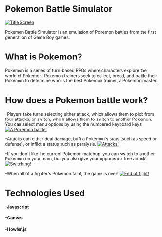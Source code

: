 # Pokemon Battle Simulator

[![Title Screen](https://i.imgur.com/gEtH7OS.png?1)](https://stephjackson.github.io/project-pokemon-battle-simulator/)

Pokemon Battle Simulator is an emulation of Pokemon battles from the first generation of Game Boy games.

# What is Pokemon?
Pokemon is a series of turn-based RPGs where characters explore the world of Pokemon. Pokemon trainers seek to collect, breed, and battle their Pokemon to determine who is the best Pokemon trainer, a Pokemon master.

# How does a Pokemon battle work?
-Players take turns selecting either attack, which allows them to pick from four attacks, or switch, which allows them to switch to another Pokemon. You can select menu options by using the numbered keyboard keys.
[![A Pokemon battle!](https://i.imgur.com/uvUI2nt.png?1)](https://stephjackson.github.io/project-pokemon-battle-simulator/)

-Attacks can either deal damage, buff a Pokemon's stats (such as speed or defense), or inflict a status such as paralysis.
[![Attacks!](https://i.imgur.com/ypfu4s2.png?1)](https://stephjackson.github.io/project-pokemon-battle-simulator/)

-If you don't like the current Pokemon matchup, you can switch to another Pokemon on your team, but you also give your opponent a free attack!
[![Switching!](https://i.imgur.com/ur90skQ.png?1)](https://stephjackson.github.io/project-pokemon-battle-simulator/)

-When all of a fighter's Pokemon faint, the game is over! 
[![End of fight!](https://i.imgur.com/GMzGplM.png?1)](https://stephjackson.github.io/project-pokemon-battle-simulator/)

# Technologies Used
#### -Javascript
#### -Canvas
#### -Howler.js
